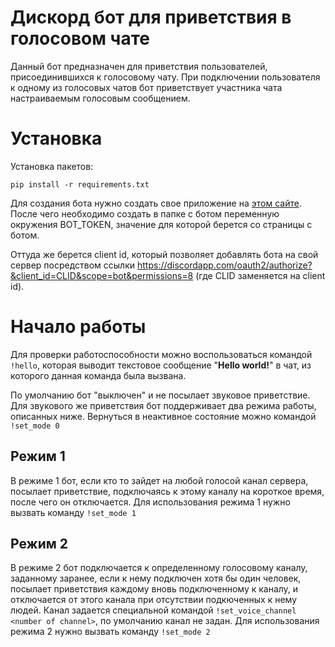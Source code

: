 # Дискорд бот для приветствия в голосовом чате
Данный бот предназначен для приветствия пользователей, присоединившихся к голосовому чату. При подключении пользователя
к одному из голосовых чатов бот приветствует участника чата настраиваемым голосовым сообщением.
# Установка
Установка пакетов:
```
pip install -r requirements.txt
```

Для создания бота нужно создать свое приложение на [этом сайте](https://discord.com/developers/applications/). После чего 
необходимо создать в папке с ботом переменную окружения BOT_TOKEN, значение для которой берется со страницы с ботом.

Оттуда же берется client id, который позволяет добавлять бота на свой сервер посредством ссылки 
https://discordapp.com/oauth2/authorize?&client_id=CLID&scope=bot&permissions=8
(где CLID заменяется на client id).
# Начало работы
Для проверки работоспособности можно воспользоваться командой `!hello`, которая выводит текстовое сообщение "**Hello world!**" в чат,
из которого данная команда была вызвана.


По умолчанию бот "выключен" и не посылает звуковое приветствие. Для звукового же приветствия бот поддерживает два режима работы,
описанных ниже. Вернуться в неактивное состояние можно командой `!set_mode 0`
## Режим 1
В режиме 1 бот, если кто то зайдет на любой голосой канал сервера, посылает приветствие, подключаясь к этому каналу на 
короткое время, после чего он отключается. Для использования режима 1 нужно вызвать команду `!set_mode 1`
## Режим 2
В режиме 2 бот подключается к определенному голосовому каналу, заданному заранее, если к нему подключен хотя бы один человек, 
посылает приветствия каждому вновь подключенному к каналу, и отключается от этого канала при отсутствии 
подкюченных к нему людей. Канал задается специальной командой `!set_voice_channel <number of channel>`, по умолчанию канал не задан.
Для использования режима 2 нужно вызвать команду `!set_mode 2`

